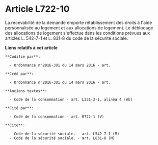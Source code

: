 # Article L722-10

La recevabilité de la demande emporte rétablissement des droits à l'aide personnalisée au logement et aux allocations de
logement. Le déblocage des allocations de logement s'effectue dans les conditions prévues aux articles L. 542-7-1 et L. 831-8
du code de la sécurité sociale.

**Liens relatifs à cet article**

	**Codifié par**:

	  - Ordonnance n°2016-301 du 14 mars 2016 - art.

	**Créé par**:

	  - Ordonnance n°2016-301 du 14 mars 2016 - art.

	**Anciens textes**:

	  - Code de la consommation - art. L331-3-1, alinéa 4 (Ab)

	**Cité par**:

	  - Code de la consommation - art. R722-1 (V)

	**Cite**:

	  - Code de la sécurité sociale. - art. L542-7-1 (M)
	  - Code de la sécurité sociale. - art. L831-8 (M)
